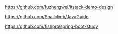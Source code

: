 https://github.com/fuzhengwei/itstack-demo-design

https://github.com/Snailclimb/JavaGuide

https://github.com/fishpro/spring-boot-study